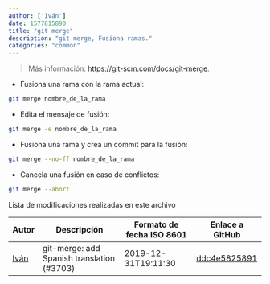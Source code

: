 ```yaml
---
author: ['Iván']
date: 1577815890
title: "git merge"
description: "git merge, Fusiona ramas."
categories: "common"
---
```

> Más información: <https://git-scm.com/docs/git-merge>.

- Fusiona una rama con la rama actual:

```bash
git merge nombre_de_la_rama
```

- Edita el mensaje de fusión:

```bash
git merge -e nombre_de_la_rama
```

- Fusiona una rama y crea un commit para la fusión:

```bash
git merge --no-ff nombre_de_la_rama
```

- Cancela una fusión en caso de conflictos:

```bash
git merge --abort
```
Lista de modificaciones realizadas en este archivo


Autor | Descripción | Formato de fecha ISO 8601 | Enlace a GitHub
------|-----|-----|-----
[Iván](mailto:ivan@ivanhercaz.com) | git-merge: add Spanish translation (#3703) | 2019-12-31T19:11:30 | [ddc4e5825891](https://github.com/tldr-pages/tldr/commit/ddc4e58258914ff78d1f50af194c4b559e775f4a)

